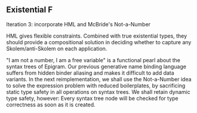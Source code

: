 Existential F
-------------

Iteration 3: incorporate HML and McBride's Not-a-Number

HML gives flexible constraints. Combined with true existential
types, they should provide a compositional solution in deciding
whether to capture any Skolem/anti-Skolem on each application.

"I am not a number, I am a free variable" is a functional pearl
about the syntax trees of Epigram. Our previous generative name
binding language suffers from hidden binder aliasing and makes
it difficult to add data variants. In the next reimplementation,
we shall use the Not-a-Number idea to solve the expression
problem with reduced boilerplates, by sacrificing static type
safety in all operations on syntax trees. We shall retain
dynamic type safety, however: Every syntax tree node will be
checked for type correctness as soon as it is created.
